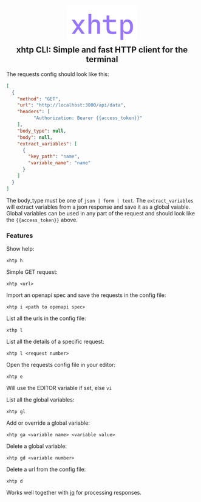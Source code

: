 <h2 align="center">
        <img height="100" alt="xhtp" src="https://github.com/Ullvar/xhtp/blob/master/docs/xhtp-logo.png" />
    <br>
    xhtp CLI: Simple and fast HTTP client for the terminal
</h2>

The requests config should look like this:
```json
[
  {
    "method": "GET",
    "url": "http://localhost:3000/api/data",
    "headers": [
          "Authorization: Bearer {{access_token}}"
    ],
    "body_type": null,
    "body": null,
    "extract_variables": [
      {
        "key_path": "name",
        "variable_name": "name"
      }
    ]
  }
]
```

The body_type must be one of `json | form | text`.
The `extract_variables` will extract variables from a json response and save it as a global vaiable.
Global variables can be used in any part of the request and should look like the `{{access_token}}` above.

<h3>
    Features
</h3>

Show help:
```
xhtp h
```

Simple GET request:
```
xhtp <url>
```

Import an openapi spec and save the requests in the config file:
```
xhtp i <path to openapi spec>
```

List all the urls in the config file:
```
xthp l
```

List all the details of a specific request:
```
xhtp l <request number>
```

Open the requests config file in your editor:
```
xhtp e
```
Will use the EDITOR variable if set, else `vi`

List all the global variables:
```
xhtp gl
```

Add or override a global variable:
```
xhtp ga <variable name> <variable value>
```

Delete a global variable:
```
xhtp gd <variable number>
```

Delete a url from the config file:
```
xhtp d
```


Works well together with [jq](https://jqlang.github.io/jq) for processing responses. 
